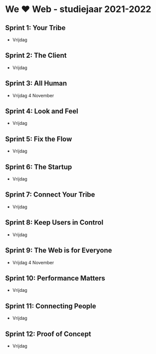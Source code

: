 # We ♥ Web - studiejaar 2021-2022

## Sprint 1: Your Tribe
- Vrijdag 

## Sprint 2: The Client
- Vrijdag 

## Sprint 3: All Human
- Vrijdag 4 November

## Sprint 4: Look and Feel 
- Vrijdag 

## Sprint 5: Fix the Flow
- Vrijdag 

## Sprint 6: The Startup
- Vrijdag 

## Sprint 7: Connect Your Tribe
- Vrijdag 

## Sprint 8: Keep Users in Control
- Vrijdag 

## Sprint 9: The Web is for Everyone
- Vrijdag 4 November

## Sprint 10: Performance Matters 
- Vrijdag 

## Sprint 11: Connecting People
- Vrijdag 

## Sprint 12: Proof of Concept
- Vrijdag 

